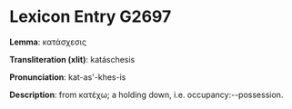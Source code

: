 # Lexicon Entry G2697

**Lemma**: κατάσχεσις

**Transliteration (xlit)**: katáschesis

**Pronunciation**: kat-as'-khes-is

**Description**:
from κατέχω; a holding down, i.e. occupancy:--possession.
